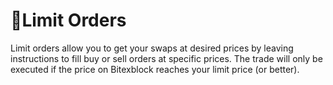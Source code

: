 # 📝Limit Orders


Limit orders allow you to get your swaps at desired prices by leaving instructions to fill buy or sell orders at specific prices. The trade will only be executed if the price on Bitexblock reaches your limit price (or better).
